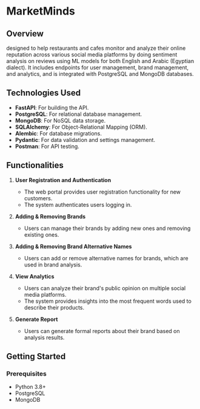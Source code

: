 # MarketMinds

## Overview

designed to help restaurants and cafes monitor and analyze their online reputation across various social media platforms by doing sentiment analysis on reviews using ML models for both English and Arabic (Egyptian dialect). It includes endpoints for user management, brand management, and analytics, and is integrated with PostgreSQL and MongoDB databases.

## Technologies Used

- **FastAPI**: For building the API.
- **PostgreSQL**: For relational database management.
- **MongoDB**: For NoSQL data storage.
- **SQLAlchemy**: For Object-Relational Mapping (ORM).
- **Alembic**: For database migrations.
- **Pydantic**: For data validation and settings management.
- **Postman**: For API testing.


## Functionalities

1. **User Registration and Authentication**
   - The web portal provides user registration functionality for new customers.
   - The system authenticates users logging in.

2. **Adding & Removing Brands**
   - Users can manage their brands by adding new ones and removing existing ones.
  

3. **Adding & Removing Brand Alternative Names**
   - Users can add or remove alternative names for brands, which are used in brand analysis.

4. **View Analytics**
   - Users can analyze their brand's public opinion on multiple social media platforms.
   - The system provides insights into the most frequent words used to describe their products.

5. **Generate Report**
   - Users can generate formal reports about their brand based on analysis results.

## Getting Started

### Prerequisites

- Python 3.8+
- PostgreSQL
- MongoDB

